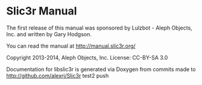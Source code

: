 # Slic3r Manual

The first release of this manual was sponsored by Lulzbot - Aleph Objects, Inc. and written by Gary Hodgson.

You can read the manual at http://manual.slic3r.org/

Copyright 2013-2014, Aleph Objects, Inc.
License: CC-BY-SA 3.0

Documentation for libslic3r is generated via Doxygen from commits made to http://github.com/alexrj/Slic3r
test2 push

